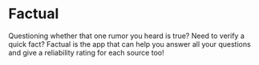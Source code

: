 # Factual
Questioning whether that one rumor you heard is true? Need to verify a quick fact? Factual is the app that can help you answer all your questions and give a reliability rating for each source too! 
